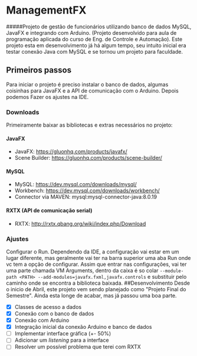 # ManagementFX
#####Projeto de gestão de funcionários utilizando banco de dados MySQL, JavaFX e integrando com Arduino. (Projeto desenvolvido para aula de programação aplicada do curso de Eng. de Controle e Automação).
Este projeto esta em desenvolvimento já há algum tempo, seu intuito inicial era testar conexão Java com MySQL e se tornou um projeto para faculdade.
## Primeiros passos
Para iniciar o projeto é preciso instalar o banco de dados, algumas coisinhas para JavaFX e a API de comunicação com o Arduino. Depois podemos Fazer os ajustes na IDE.
### Downloads
Primeiramente baixar as bibliotecas e extras necessários no projeto: 
#### JavaFX
- JavaFX: https://gluonhq.com/products/javafx/
- Scene Builder: https://gluonhq.com/products/scene-builder/
#### MySQL
- MySQL: https://dev.mysql.com/downloads/mysql/
- Workbench: https://dev.mysql.com/downloads/workbench/
- Connector via MAVEN: mysql:mysql-connector-java:8.0.19
#### RXTX (API de comunicação serial)
- RXTX: http://rxtx.qbang.org/wiki/index.php/Download
### Ajustes
Configurar o Run. Dependendo da IDE, a configuração vai estar em um lugar diferente, mas geralmente vai ter na barra superior uma aba Run onde vc tem a opção de configurar.
Assim que entrar nas configurações, vai ter uma parte chamada VM Arguments, dentro da caixa é so colar `--module-path <PATH> --add-modules=javafx.fxml,javafx.controls` e substituir <PATH> pelo caminho onde se encontra a biblioteca baixada.
##Desenvolvimento
Desde o inicio de Abril, este projeto vem sendo planejado como "Projeto Final do Semestre". Ainda esta longe de acabar, mas já passou uma boa parte.
-[x] Classes de acesso a dados
-[x] Conexão com o banco de dados
-[x] Conexão com Arduino
-[x] Integração inicial da conexão Arduino e banco de dados
-[ ] Implementar interface gráfica (+- 50%)
-[ ] Adicionar um _listening_ para a interface
-[ ] Resolver um possível problema que terei com RXTX